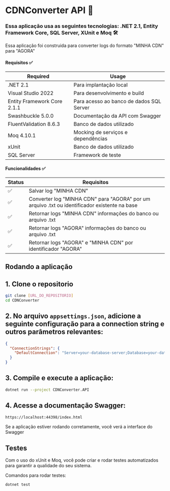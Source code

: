 # CDNConverter API 🍃

### Essa aplicação usa as seguintes tecnologias: .NET 2.1, Entity Framework Core, SQL Server, XUnit e Moq  🛠

Essa aplicação foi construida para converter logs do formato "MINHA CDN" para "AGORA"


#### Requisitos ✅

| Required  | Usage |
| ------------- | -------------- |
| .NET 2.1     | Para implantação local |
| Visual Studio 2022     | Para desenvolvimento e build |
| Entity Framework Core 2.1.1   | Para acesso ao banco de dados SQL Server |
| Swashbuckle 5.0.0   | Documentação da API com Swagger |
| FluentValidation 8.6.3   | Banco de dados utilizado |
| Moq 4.10.1    | Mocking de serviços e dependências |
| xUnit    | Banco de dados utilizado |
| SQL Server    | Framework de teste |

#### Funcionalidades  ✅

| Status | Requisitos |
| ------------- | -------------- |
| ✅     | Salvar log "MINHA CDN" |
| ✅    | Converter log "MINHA CDN" para "AGORA" por um arquivo .txt ou identificador existente na base |
| ✅    | Retornar logs "MINHA CDN" informações do banco ou arquivo .txt |
| ✅ | Retornar logs "AGORA" informações do banco ou arquivo .txt |
| ✅ | Retornar logs "AGORA" e "MINHA CDN" por identificador "AGORA" |


## Rodando a aplicação 

## 1. Clone o repositorio
```bash
git clone [URL_DO_REPOSITORIO]
cd CDNConverter
```

## 2. No arquivo `appsettings.json`, adicione a seguinte configuração para a connection string e outros parâmetros relevantes:

```json
{
  "ConnectionStrings": {
    "DefaultConnection": "Server=your-database-server;Database=your-database-name;User Id=your-username;Password=your-password;"
  }
}
```
## 3. Compile e execute a aplicação:
```bash
dotnet run --project CDNConverter.API
```
## 4. Acesse a documentação Swagger:
```bash
https://localhost:44398/index.html
```
Se a aplicação estiver rodando corretamente, você verá a interface do Swagger

## Testes 
Com o uso do xUnit e Moq, você pode criar e rodar testes automatizados para garantir a qualidade do seu sistema.

Comandos para rodar testes:
```bash
dotnet test
```
